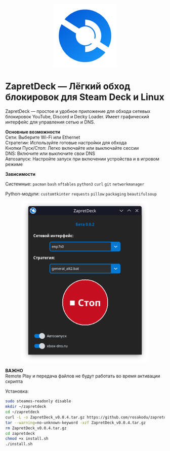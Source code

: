 <p align="center">
  <img src="https://raw.githubusercontent.com/rosakodu/zapretdeck/master/zapretdeck.png" alt="ZapretDeck" width="200"/>
</p>

# ZapretDeck — Лёгкий обход блокировок для Steam Deck и Linux

ZapretDeck — простое и удобное приложение для обхода сетевых блокировок YouTube, Discord и Decky Loader. Имеет графический интерфейс для управления сетью и DNS.

**Основные возможности**  
Сети: Выберите Wi-Fi или Ethernet  
Стратегии: Используйте готовые настройки для обхода  
Кнопки Пуск/Стоп: Легко включайте или выключайте сессии  
DNS: Включите или выключите свои DNS  
Автозапуск: Настройте запуск при включении устройства и в игровом режиме

**Зависимости**  

Системные: `pacman` `bash` `nftables` `python3` `curl` `git` `networkmanager` 

Python-модули: `customtkinter` `requests` `pillow` `packaging` `beautifulsoup`

<p align="center">
  <img src="https://raw.githubusercontent.com/rosakodu/zapretdeck/master/screanshots/screenshot.png" alt="Скриншот ZapretDeck" width="400"/>
</p>

**ВАЖНО**  
Remote Play и передача файлов не будут работать во время активации скрипта

Установка:  
```bash
sudo steamos-readonly disable
mkdir ~/zapretdeck
cd ~/zapretdeck
curl -L -o ZapretDeck_v0.0.4.tar.gz https://github.com/rosakodu/zapretdeck/releases/download/v0.0.4/ZapretDeck_v0.0.4.tar.gz
tar --warning=no-unknown-keyword -xzf ZapretDeck_v0.0.4.tar.gz
rm ZapretDeck_v0.0.4.tar.gz
cd zapretdeck
chmod +x install.sh
./install.sh
